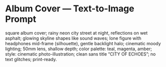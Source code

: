 # Album Cover — Text-to-Image Prompt
square album cover; rainy neon city street at night, reflections on wet asphalt; glowing skyline shapes like sound waves; lone figure with headphones mid-frame (silhouette), gentle backlight halo; cinematic moody lighting; 50mm lens, shallow depth; color palette: teal, magenta, amber; style: cinematic photo-illustration; clean sans title “CITY OF ECHOES”; no text glitches; print-ready.

